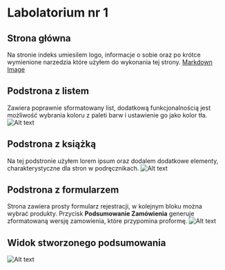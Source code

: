 # Labolatorium nr 1

## Strona główna
Na stronie indeks umiesilem logo, informacje o sobie oraz po krótce wymienione narzedzia które użyłem do wykonania tej strony.
[Markdown Image](/assets/strona-index.png?raw=true "Strona Główna")

## Podstrona z listem
Zawiera poprawnie sformatowany list, dodatkową funkcjonalnością jest możliwość wybrania koloru z paleti barw i ustawienie go jako kolor tła.
![Alt text](/assets/strona-list.png?raw=true "Strona z Listem")

## Podstrona z książką
Na tej podstronie użyłem lorem ipsum oraz dodalem dodatkowe elementy, charakterystyczne dla stron w podręcznikach.
![Alt text](/assets/strona-ksiazka.png?raw=true "Strona z książką")



## Podstrona z formularzem
Strona zawiera prosty formularz rejestracji, w kolejnym bloku można wybrać produkty. Przycisk **Podsumowanie Zamówienia** generuje zformatowaną wersję zamowienia, które przypomina proformę.
![Alt text](/assets/strona-formularz.png?raw=true "Strona z formularzem")

## Widok stworzonego podsumowania
![Alt text](/assets/podsumowanie_zamowienia.png?raw=true "widok wygenerowanego dokumentu")